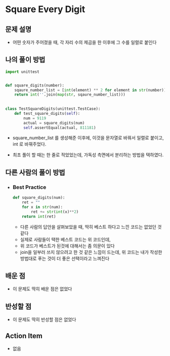 # Square Every Digit

## 문제 설명

* 어떤 숫자가 주어졌을 때, 각 자리 수의 제곱을 한 이후에 그 수를 일렬로 붙인다

## 나의 풀이 방법

```python
import unittest


def square_digits(number):
    sqaure_number_list = [int(element) ** 2 for element in str(number)]
    return int(''.join(map(str, sqaure_number_list)))
    
    
class TestSquareDigits(unittest.TestCase):
    def test_square_digits(self):
        num = 9119
        actual = square_digits(num)
        self.assertEqual(actual, 811181)

```

* square_number_list 를 생성해준 이후에, 이것을 문자열로 바꿔서 일렬로 붙이고, int 로 바꿔주었다.

* 최초 풀이 할 때는 한 줄로 적었었는데, 가독성 측면에서 분리하는 방법을 택하였다.

    

## 다른 사람의 풀이 방법

* ### Best Practice

  ```python
  def square_digits(num):
      ret = ""
      for x in str(num):
          ret += str(int(x)**2)
      return int(ret)
  ```

  * 다른 사람의 답안을 살펴보았을 때, 딱히 베스트 하다고 느낀 코드는 없었던 것 같다
  * 실제로 사람들이 택한 베스트 코드는 위 코드인데,
  * 위 코드가 베스트가 된것에 대해서는 좀 의문이 있다
  * join을 일부러 쓰지 않으려고 한 것 같은 느낌이 드는데, 위 코드는 내가 작성한 방법대로 푸는 것이 더 좋은 선택이라고 느껴진다


## 배운 점

*   이 문제도 딱히 배운 점은 없었다

## 반성할 점

*   이 문제도 딱히 반성할 점은 없었다

## Action Item

*   없음

